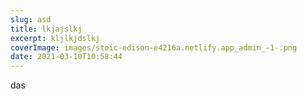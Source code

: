 ```yaml
---
slug: asd
title: lkjajslkj
excerpt: kljlkjdslkj
coverImage: images/stoic-edison-e4216a.netlify.app_admin_-1-.png
date: 2021-03-10T10:58:44
---
```


das
